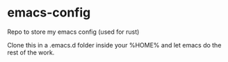 # emacs-config
Repo to store my emacs config (used for rust)

Clone this in a .emacs.d folder inside your %HOME% and let emacs do the rest of the work.
